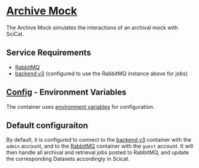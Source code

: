 # [Archive Mock](https://github.com/SwissOpenEM/ScicatArchiveMock)

The Archive Mock simulates the interactions of an archival mock with SciCat. 

## Service Requirements
 - [RabbitMQ](../../../rabbitmq/)
 - [backend v3](../../) (configured to use the RabbitMQ instance above for jobs)

## [Config](./config/.env) - Environment Variables

The container uses [environment variables](https://github.com/SwissOpenEM/ScicatArchiveMock?tab=readme-ov-file#utility-scripts) for configuration.

## Default configuraiton

By default, it is configured to connect to the [backend v3](../../) container with the `admin` account, and to the [RabbitMQ](../../../rabbitmq/) container with the `guest` account. It will then handle all archival and retrieval jobs posted to RabbitMQ, and update the corresponding Datasets accordingly in Scicat.
